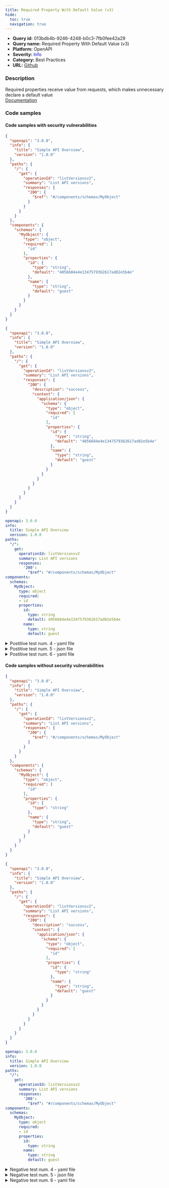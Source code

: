 ```yaml
---
title: Required Property With Default Value (v3)
hide:
  toc: true
  navigation: true
---
```


<style>
  .highlight .hll {
    background-color: #ff171742;
  }
  .md-content {
    max-width: 1100px;
    margin: 0 auto;
  }
</style>

-   **Query id:** 013bdb4b-9246-4248-b0c3-7fb0fee42a29
-   **Query name:** Required Property With Default Value (v3)
-   **Platform:** OpenAPI
-   **Severity:** <span style="color:#00C">Info</span>
-   **Category:** Best Practices
-   **URL:** [Github](https://github.com/Checkmarx/kics/tree/master/assets/queries/openAPI/general/required_property_default_value)

### Description
Required properties receive value from requests, which makes unnecessary declare a default value<br>
[Documentation](https://swagger.io/specification/#schema-object)

### Code samples
#### Code samples with security vulnerabilities
```json title="Postitive test num. 1 - json file" hl_lines="30 14"
{
  "openapi": "3.0.0",
  "info": {
    "title": "Simple API Overview",
    "version": "1.0.0"
  },
  "paths": {
    "/": {
      "get": {
        "operationId": "listVersionsv2",
        "summary": "List API versions",
        "responses": {
          "200": {
            "$ref": "#/components/schemas/MyObject"
          }
        }
      }
    }
  },
  "components": {
    "schemas": {
      "MyObject": {
        "type": "object",
        "required": [
          "id"
        ],
        "properties": {
          "id": {
            "type": "string",
            "default": "4056684e4e1347579362617ad82e5b4e"
          },
          "name": {
            "type": "string",
            "default": "guest"
          }
        }
      }
    }
  }
}

```
```json title="Postitive test num. 2 - json file" hl_lines="25"
{
  "openapi": "3.0.0",
  "info": {
    "title": "Simple API Overview",
    "version": "1.0.0"
  },
  "paths": {
    "/": {
      "get": {
        "operationId": "listVersionsv2",
        "summary": "List API versions",
        "responses": {
          "200": {
            "description": "success",
            "content": {
              "application/json": {
                "schema": {
                  "type": "object",
                  "required": [
                    "id"
                  ],
                  "properties": {
                    "id": {
                      "type": "string",
                      "default": "4056684e4e1347579362617ad82e5b4e"
                    },
                    "name": {
                      "type": "string",
                      "default": "guest"
                    }
                  }
                }
              }
            }
          }
        }
      }
    }
  }
}

```
```yaml title="Postitive test num. 3 - yaml file" hl_lines="12 22"
openapi: 3.0.0
info:
  title: Simple API Overview
  version: 1.0.0
paths:
  "/":
    get:
      operationId: listVersionsv2
      summary: List API versions
      responses:
        '200':
          "$ref": "#/components/schemas/MyObject"
components:
  schemas:
    MyObject:
      type: object
      required:
      - id
      properties:
        id:
          type: string
          default: 4056684e4e1347579362617ad82e5b4e
        name:
          type: string
          default: guest

```
<details><summary>Postitive test num. 4 - yaml file</summary>

```yaml hl_lines="23"
---
openapi: 3.0.0
info:
  title: Simple API Overview
  version: 1.0.0
paths:
  "/":
    get:
      operationId: listVersionsv2
      summary: List API versions
      responses:
        '200':
          description: success
          content:
            application/json:
              schema:
                type: object
                required:
                - id
                properties:
                  id:
                    type: string
                    default: 4056684e4e1347579362617ad82e5b4e
                  name:
                    type: string
                    default: guest

```
</details>
<details><summary>Postitive test num. 5 - json file</summary>

```json hl_lines="23"
{
  "swagger": "2.0",
  "info": {
    "title": "Simple API Overview",
    "version": "1.0.0"
  },
  "paths": {
    "/": {
      "post": {
        "summary": "Add a new item",
        "parameters": [
          {
            "in": "body",
            "name": "item",
            "schema": {
              "type": "object",
              "required": [
                "id"
              ],
              "properties": {
                "id": {
                  "type": "string",
                  "default": "4056684e4e1347579362617ad82e5b4e"
                },
                "name": {
                  "type": "string",
                  "default": "guest"
                }
              }
            }
          }
        ],
        "responses": {
          "200": {
            "description": "200 response"
          }
        }
      }
    }
  }
}

```
</details>
<details><summary>Postitive test num. 6 - yaml file</summary>

```yaml hl_lines="19"
swagger: "2.0"
info:
  title: Simple API Overview
  version: 1.0.0
paths:
  "/":
    post:
      summary: Add a new item
      parameters:
        - in: body
          name: item
          schema:
            type: object
            required:
              - id
            properties:
              id:
                type: string
                default: 4056684e4e1347579362617ad82e5b4e
              name:
                type: string
                default: guest
      responses:
        "200":
          description: 200 response

```
</details>


#### Code samples without security vulnerabilities
```json title="Negative test num. 1 - json file"
{
  "openapi": "3.0.0",
  "info": {
    "title": "Simple API Overview",
    "version": "1.0.0"
  },
  "paths": {
    "/": {
      "get": {
        "operationId": "listVersionsv2",
        "summary": "List API versions",
        "responses": {
          "200": {
            "$ref": "#/components/schemas/MyObject"
          }
        }
      }
    }
  },
  "components": {
    "schemas": {
      "MyObject": {
        "type": "object",
        "required": [
          "id"
        ],
        "properties": {
          "id": {
            "type": "string"
          },
          "name": {
            "type": "string",
            "default": "guest"
          }
        }
      }
    }
  }
}

```
```json title="Negative test num. 2 - json file"
{
  "openapi": "3.0.0",
  "info": {
    "title": "Simple API Overview",
    "version": "1.0.0"
  },
  "paths": {
    "/": {
      "get": {
        "operationId": "listVersionsv2",
        "summary": "List API versions",
        "responses": {
          "200": {
            "description": "success",
            "content": {
              "application/json": {
                "schema": {
                  "type": "object",
                  "required": [
                    "id"
                  ],
                  "properties": {
                    "id": {
                      "type": "string"
                    },
                    "name": {
                      "type": "string",
                      "default": "guest"
                    }
                  }
                }
              }
            }
          }
        }
      }
    }
  }
}

```
```yaml title="Negative test num. 3 - yaml file"
openapi: 3.0.0
info:
  title: Simple API Overview
  version: 1.0.0
paths:
  "/":
    get:
      operationId: listVersionsv2
      summary: List API versions
      responses:
        '200':
          "$ref": "#/components/schemas/MyObject"
components:
  schemas:
    MyObject:
      type: object
      required:
      - id
      properties:
        id:
          type: string
        name:
          type: string
          default: guest

```
<details><summary>Negative test num. 4 - yaml file</summary>

```yaml
---
openapi: 3.0.0
info:
  title: Simple API Overview
  version: 1.0.0
paths:
  "/":
    get:
      operationId: listVersionsv2
      summary: List API versions
      responses:
        '200':
          description: success
          content:
            application/json:
              schema:
                type: object
                required:
                - id
                properties:
                  id:
                    type: string
                  name:
                    type: string
                    default: guest

```
</details>
<details><summary>Negative test num. 5 - json file</summary>

```json
{
  "swagger": "2.0",
  "info": {
    "title": "Simple API Overview",
    "version": "1.0.0"
  },
  "paths": {
    "/": {
      "post": {
        "summary": "Add a new item",
        "responses": {
          "200": {
            "description": "200 response"
          }
        },
        "parameters": [
          {
            "in": "body",
            "name": "item",
            "schema": {
              "type": "object",
              "required": [
                "id"
              ],
              "properties": {
                "id": {
                  "type": "string"
                },
                "name": {
                  "type": "string",
                  "default": "guest"
                }
              }
            }
          }
        ]
      }
    }
  }
}

```
</details>
<details><summary>Negative test num. 6 - yaml file</summary>

```yaml
swagger: "2.0"
info:
  title: Simple API Overview
  version: 1.0.0
paths:
  "/":
    post:
      summary: Add a new item
      responses:
        "200":
          description: 200 response
      parameters:
        - in: body
          name: item
          schema:
            type: object
            required:
              - id
            properties:
              id:
                type: string
              name:
                type: string
                default: guest

```
</details>
